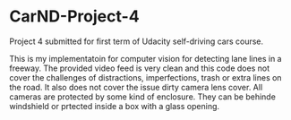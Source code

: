 # CarND-Project-4
Project 4 submitted for first term of Udacity self-driving cars course.

This is my implementatoin for computer vision for detecting lane lines in a freeway. The provided video feed is very clean and this code does not cover the challenges of distractions, imperfections, trash or extra lines on the road. It also does not cover the issue dirty camera lens cover. All cameras are protected by some kind of enclosure. They can be behinde windshield or prtected inside a box with a glass opening. 
